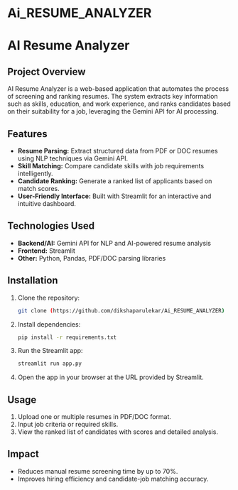 # Ai_RESUME_ANALYZER
# AI Resume Analyzer

## Project Overview

AI Resume Analyzer is a web-based application that automates the process of screening and ranking resumes. The system extracts key information such as skills, education, and work experience, and ranks candidates based on their suitability for a job, leveraging the Gemini API for AI processing.

## Features

* **Resume Parsing:** Extract structured data from PDF or DOC resumes using NLP techniques via Gemini API.
* **Skill Matching:** Compare candidate skills with job requirements intelligently.
* **Candidate Ranking:** Generate a ranked list of applicants based on match scores.
* **User-Friendly Interface:** Built with Streamlit for an interactive and intuitive dashboard.

## Technologies Used

* **Backend/AI:** Gemini API for NLP and AI-powered resume analysis
* **Frontend:** Streamlit
* **Other:** Python, Pandas, PDF/DOC parsing libraries

## Installation

1. Clone the repository:

   ```bash
   git clone (https://github.com/dikshaparulekar/Ai_RESUME_ANALYZER)
   ```
2. Install dependencies:

   ```bash
   pip install -r requirements.txt
   ```
3. Run the Streamlit app:

   ```bash
   streamlit run app.py
   ```
4. Open the app in your browser at the URL provided by Streamlit.

## Usage

1. Upload one or multiple resumes in PDF/DOC format.
2. Input job criteria or required skills.
3. View the ranked list of candidates with scores and detailed analysis.

## Impact

* Reduces manual resume screening time by up to 70%.
* Improves hiring efficiency and candidate-job matching accuracy.


